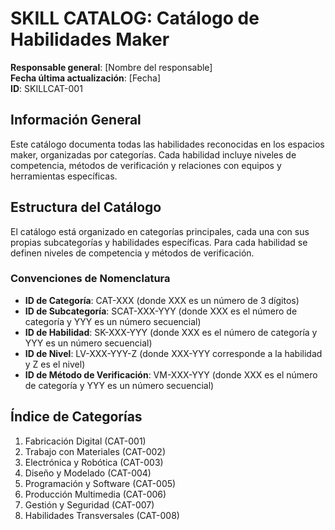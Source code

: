 # SKILL CATALOG: Catálogo de Habilidades Maker

**Responsable general**: [Nombre del responsable]  
**Fecha última actualización**: [Fecha]  
**ID**: SKILLCAT-001

## Información General

Este catálogo documenta todas las habilidades reconocidas en los espacios maker, organizadas por categorías. Cada habilidad incluye niveles de competencia, métodos de verificación y relaciones con equipos y herramientas específicas.

## Estructura del Catálogo

El catálogo está organizado en categorías principales, cada una con sus propias subcategorías y habilidades específicas. Para cada habilidad se definen niveles de competencia y métodos de verificación.

### Convenciones de Nomenclatura

- **ID de Categoría**: CAT-XXX (donde XXX es un número de 3 dígitos)
- **ID de Subcategoría**: SCAT-XXX-YYY (donde XXX es el número de categoría y YYY es un número secuencial)
- **ID de Habilidad**: SK-XXX-YYY (donde XXX es el número de categoría y YYY es un número secuencial)
- **ID de Nivel**: LV-XXX-YYY-Z (donde XXX-YYY corresponde a la habilidad y Z es el nivel)
- **ID de Método de Verificación**: VM-XXX-YYY (donde XXX es el número de categoría y YYY es un número secuencial)

## Índice de Categorías

1. Fabricación Digital (CAT-001)
2. Trabajo con Materiales (CAT-002)
3. Electrónica y Robótica (CAT-003)
4. Diseño y Modelado (CAT-004)
5. Programación y Software (CAT-005)
6. Producción Multimedia (CAT-006)
7. Gestión y Seguridad (CAT-007)
8. Habilidades Transversales (CAT-008)
